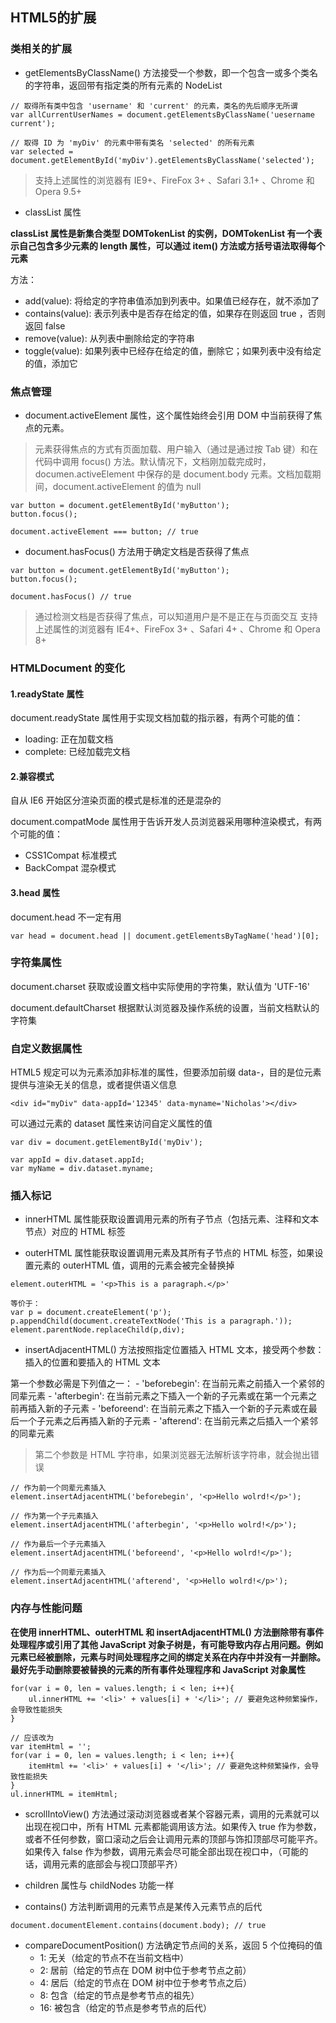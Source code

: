 ## HTML5的扩展

### 类相关的扩展

- getElementsByClassName() 方法接受一个参数，即一个包含一或多个类名的字符串，返回带有指定类的所有元素的 NodeList

```
// 取得所有类中包含 'username' 和 'current' 的元素，类名的先后顺序无所谓
var allCurrentUserNames = document.getElementsByClassName('uesername current');

// 取得 ID 为 'myDiv' 的元素中带有类名 'selected' 的所有元素
var selected = document.getElementById('myDiv').getElementsByClassName('selected');
```

> 支持上述属性的浏览器有 IE9+、FireFox 3+ 、Safari 3.1+ 、Chrome 和 Opera 9.5+

- classList 属性

**classList 属性是新集合类型 DOMTokenList 的实例，DOMTokenList 有一个表示自己包含多少元素的 length 属性，可以通过 item() 方法或方括号语法取得每个元素**

方法：
- add(value): 将给定的字符串值添加到列表中。如果值已经存在，就不添加了
- contains(value): 表示列表中是否存在给定的值，如果存在则返回 true ，否则返回 false
- remove(value): 从列表中删除给定的字符串
- toggle(value): 如果列表中已经存在给定的值，删除它；如果列表中没有给定的值，添加它

### 焦点管理

- document.activeElement 属性，这个属性始终会引用 DOM 中当前获得了焦点的元素。

> 元素获得焦点的方式有页面加载、用户输入（通过是通过按 Tab 键）和在代码中调用 focus() 方法。默认情况下，文档刚加载完成时，documen.activeElement 中保存的是 document.body 元素。文档加载期间，document.activeElement 的值为 null

```
var button = document.getElementById('myButton');
button.focus();

document.activeElement === button; // true
```

- document.hasFocus() 方法用于确定文档是否获得了焦点

```
var button = document.getElementById('myButton');
button.focus();

document.hasFocus() // true
```

> 通过检测文档是否获得了焦点，可以知道用户是不是正在与页面交互
> 支持上述属性的浏览器有 IE4+、FireFox 3+ 、Safari 4+ 、Chrome 和 Opera 8+

### HTMLDocument 的变化

#### 1.readyState 属性

document.readyState 属性用于实现文档加载的指示器，有两个可能的值：

- loading: 正在加载文档
- complete: 已经加载完文档

#### 2.兼容模式

自从 IE6 开始区分渲染页面的模式是标准的还是混杂的

document.compatMode 属性用于告诉开发人员浏览器采用哪种渲染模式，有两个可能的值：

- CSS1Compat 标准模式
- BackCompat 混杂模式

#### 3.head 属性

document.head 不一定有用

```
var head = document.head || document.getElementsByTagName('head')[0];
```

### 字符集属性

document.charset 获取或设置文档中实际使用的字符集，默认值为 'UTF-16'

document.defaultCharset 根据默认浏览器及操作系统的设置，当前文档默认的字符集

### 自定义数据属性

HTML5 规定可以为元素添加非标准的属性，但要添加前缀 data-，目的是位元素提供与渲染无关的信息，或者提供语义信息

```
<div id="myDiv" data-appId='12345' data-myname='Nicholas'></div>
```
可以通过元素的 dataset 属性来访问自定义属性的值

```
var div = document.getElementById('myDiv');

var appId = div.dataset.appId;
var myName = div.dataset.myname;
```

### 插入标记

- innerHTML 属性能获取设置调用元素的所有子节点（包括元素、注释和文本节点）对应的 HTML 标签

- outerHTML 属性能获取设置调用元素及其所有子节点的 HTML 标签，如果设置元素的 outerHTML 值，调用的元素会被完全替换掉

```
element.outerHTML = '<p>This is a paragraph.</p>'

等价于：
var p = document.createElement('p');
p.appendChild(document.createTextNode('This is a paragraph.'));
element.parentNode.replaceChild(p,div);
```

- insertAdjacentHTML() 方法按照指定位置插入 HTML 文本，接受两个参数：插入的位置和要插入的 HTML 文本

第一个参数必需是下列值之一：
	- 'beforebegin': 在当前元素之前插入一个紧邻的同辈元素
	- 'afterbegin': 在当前元素之下插入一个新的子元素或在第一个元素之前再插入新的子元素
	- 'beforeend': 在当前元素之下插入一个新的子元素或在最后一个子元素之后再插入新的子元素
	- 'afterend': 在当前元素之后插入一个紧邻的同辈元素

> 第二个参数是 HTML 字符串，如果浏览器无法解析该字符串，就会抛出错误

```
// 作为前一个同辈元素插入
element.insertAdjacentHTML('beforebegin', '<p>Hello wolrd!</p>');

// 作为第一个子元素插入
element.insertAdjacentHTML('afterbegin', '<p>Hello wolrd!</p>');

// 作为最后一个子元素插入
element.insertAdjacentHTML('beforeend', '<p>Hello wolrd!</p>');

// 作为后一个同辈元素插入
element.insertAdjacentHTML('afterend', '<p>Hello wolrd!</p>');
```

### 内存与性能问题

**在使用 innerHTML、outerHTML 和 insertAdjacentHTML() 方法删除带有事件处理程序或引用了其他 JavaScript 对象子树是，有可能导致内存占用问题。例如元素已经被删除，元素与时间处理程序之间的绑定关系在内存中并没有一并删除。最好先手动删除要被替换的元素的所有事件处理程序和 JavaScript 对象属性**

```
for(var i = 0, len = values.length; i < len; i++){
	ul.innerHTML += '<li>' + values[i] + '</li>'; // 要避免这种频繁操作，会导致性能损失
}

// 应该改为
var itemHtml = '';
for(var i = 0, len = values.length; i < len; i++){
	itemHtml += '<li>' + values[i] + '</li>'; // 要避免这种频繁操作，会导致性能损失
}
ul.innerHTML = itemHtml;
```

- scrollIntoView() 方法通过滚动浏览器或者某个容器元素，调用的元素就可以出现在视口中，所有 HTML 元素都能调用该方法。如果传入 true 作为参数，或者不任何参数，窗口滚动之后会让调用元素的顶部与饰扣顶部尽可能平齐。如果传入 false 作为参数，调用元素会尽可能全部出现在视口中，（可能的话，调用元素的底部会与视口顶部平齐）

- children 属性与 childNodes 功能一样

- contains() 方法判断调用的元素节点是某传入元素节点的后代

```
document.documentElement.contains(document.body); // true
```

- compareDocumentPosition() 方法确定节点间的关系，返回 5 个位掩码的值
	- 1: 无关（给定的节点不在当前文档中）
	- 2: 居前（给定的节点在 DOM 树中位于参考节点之前）
	- 4: 居后（给定的节点在 DOM 树中位于参考节点之后）
	- 8: 包含（给定的节点是参考节点的祖先）
	- 16: 被包含（给定的节点是参考节点的后代）